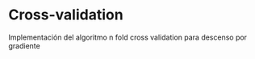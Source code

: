 # Cross-validation
Implementación del algoritmo n fold cross validation para descenso por gradiente
